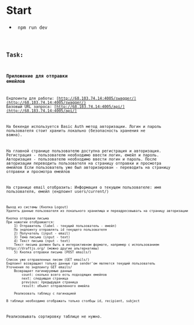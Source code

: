# Start

- <code> npm run dev <code>

## Task:

### Приложение для отправки емейлов

Ендпоинты для работы: [http://68.183.74.14:4005/swagger/](http://68.183.74.14:4005/swagger/)
Базовый URL запроса: [http://68.183.74.14:4005/api/](http://68.183.74.14:4005/api/]

На бекенде используется Basic Auth метод авторизации. Логин и пароль пользователя стоит хранить локально (безопасность хранения не важна).

На главной странице пользователю доступна регистрация и авторизация.
Регистрация - пользователю необходимо ввести логин, емейл и пароль.
Авторизация - пользователю необходимо ввести логин и пароль.
После авторизации переводить пользователя на страницу отправки и просмотра емейлов
Если пользователь уже был авторизирован - переводить на страницу отправки и просмотра емейлов

На странице email отобразить:
Информация о текущем пользователе: имя пользователя, емейл
(ендпоинт users/current/)

    Выход из системы (Кнопка Logout)
    Удалять данные пользователя из локального хранилища и переадресовывать на страницу авторизации

    Кнопка отправки письма
    При нажатии отображается:
        1) Отправитель (label - текущий пользователь - емейл)
        По эндпоинту отправлять id текущего пользователя
        2) Получатель (input - email)
        3) Тема письма (input - text)
        4) Текст письма (nput - text)
        Текст письма должен быть в интерактивном формате, например с использованием https://draftjs.org/ (можно другие альтернативы)
        5) Кнопка отправки письма (POST emails/)

    Список уже отправленных писем (GET emails/)
    Ендпоинт возвращает только данные где sender'ом является текущий пользователь
    Уточнения по эндпоинту GET emails/
        Возвращает пагинируемые данные
            count: сколько всего есть подходящих емейлов
    		next: следующая страница
    		previous: предыдущая страница
    		result: объект отправленного емейла

    	Реализовать таблицу с пагинацией

    В таблице необходимо отображать только столбцы id, recipient, subject

Реализовывать сортировку таблице не нужно.
